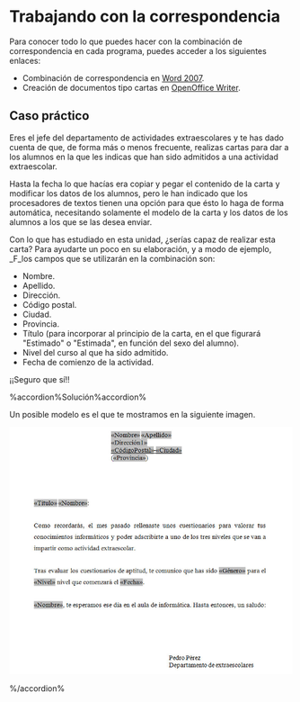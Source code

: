 # Trabajando con la correspondencia

Para conocer todo lo que puedes hacer con la combinación de correspondencia en cada programa, puedes acceder a los siguientes enlaces:

*   Combinación de correspondencia en [Word 2007](http://office.microsoft.com/es-es/word-help/utilizar-la-combinacion-de-correspondencia-para-crear-e-imprimir-cartas-y-otros-documentos-HA010081976.aspx?CTT=1 "Combinar correspondencia en Word").
*   Creación de documentos tipo cartas en [OpenOffice Writer](http://wiki.open-office.es/Generar_documentos_tipo_Carta_-_Combinar_correspondencia "Combinar correspondencia en Write").

## Caso práctico

Eres el jefe del departamento de actividades extraescolares y te has dado cuenta de que, de forma más o menos frecuente, realizas cartas para dar a los alumnos en la que les indicas que han sido admitidos a una actividad extraescolar.

Hasta la fecha lo que hacías era copiar y pegar el contenido de la carta y modificar los datos de los alumnos, pero le han indicado que los procesadores de textos tienen una opción para que ésto lo haga de forma automática, necesitando solamente el modelo de la carta y los datos de los alumnos a los que se las desea enviar.

Con lo que has estudiado en esta unidad, ¿serías capaz de realizar esta carta? Para ayudarte un poco en su elaboración, y a modo de ejemplo, _F_los campos que se utilizarán en la combinación son:

*   Nombre.
*   Apellido.
*   Dirección.
*   Código postal.
*   Ciudad.
*   Provincia.
*   Título (para incorporar al principio de la carta, en el que figurará "Estimado" o "Estimada", en función del sexo del alumno).
*   Nivel del curso al que ha sido admitido.
*   Fecha de comienzo de la actividad.

¡¡Seguro que sí!!

%accordion%Solución%accordion%

Un posible modelo es el que te mostramos en la siguiente imagen.


![5.10. Posible ejemplo de carta de admisión a una actividad extraescolar. Captura propia.](img/5Imagen_10.jpg)

%/accordion%






